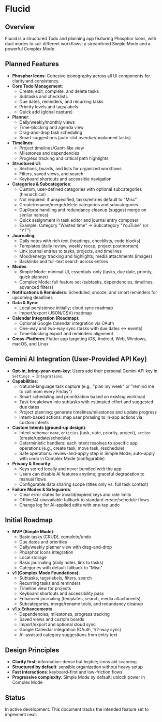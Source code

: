 # Flucid

## Overview
Flucid is a structured Todo and planning app featuring Phosphor Icons, with dual modes to suit different workflows: a streamlined Simple Mode and a powerful Complex Mode.

## Planned Features
- **Phosphor Icons**: Cohesive iconography across all UI components for clarity and consistency.
- **Core Todo Management**:
  - Create, edit, complete, and delete tasks
  - Subtasks and checklists
  - Due dates, reminders, and recurring tasks
  - Priority levels and tags/labels
  - Quick add (global capture)
- **Planner**:
  - Daily/weekly/monthly views
  - Time-blocking and agenda view
  - Drag-and-drop task scheduling
  - Smart suggestions (auto-slot overdue/unplanned tasks)
- **Timelines**:
  - Project timelines/Gantt-like view
  - Milestones and dependencies
  - Progress tracking and critical path highlights
- **Structured UI**:
  - Sections, boards, and lists for organized workflows
  - Filters, saved views, and search
  - Keyboard shortcuts and accessible navigation
- **Categories & Subcategories**:
  - Custom, user-defined categories with optional subcategories (hierarchical)
  - Not required: if unspecified, tasks/entries default to "Misc"
  - Create/rename/merge/delete categories and subcategories
  - Duplicate handling and redundancy cleanup (suggest merge on similar names)
  - Quick assignment in task editor and journal entry composer
  - Example: Category "Wasted time" → Subcategory "YouTube" (or "YT")
- **Journaling**:
  - Daily notes with rich text (headings, checklists, code blocks)
  - Templates (daily review, weekly recap, project postmortem)
  - Link journal entries to tasks, projects, and timelines
  - Mood/energy tracking and highlights; media attachments (images)
  - Backlinks and full-text search across entries
- **Modes**:
  - Simple Mode: minimal UI, essentials-only (tasks, due date, priority, quick planner)
  - Complex Mode: full feature set (subtasks, dependencies, timelines, advanced filters)
- **Notifications & Reminders**: Scheduled, snooze, and smart reminders for upcoming deadlines
- **Data & Sync**:
  - Local persistence initially; cloud sync roadmap
  - Import/export (JSON/CSV) roadmap
- **Calendar Integration (Roadmap)**:
  - Optional Google Calendar integration via OAuth
  - One-way and two-way sync (tasks with due dates <-> events)
  - Time-blocking export and reminders alignment
- **Cross-Platform**: Flutter app targeting iOS, Android, Web, Windows, macOS, and Linux

## Gemini AI Integration (User-Provided API Key)
- **Opt-in, bring-your-own-key**: Users add their personal Gemini API key in `Settings → Integrations`.
- **Capabilities**:
  - Natural-language task capture (e.g., "plan my week" or "remind me to call mom every Friday")
  - Smart scheduling and prioritization based on existing workload
  - Task breakdown into subtasks with estimated effort and suggested due dates
  - Project planning: generate timelines/milestones and update progress
  - Intent-based actions: map user phrasing to in-app actions via custom intents
- **Custom Intents (ground-up design)**:
  - Intent schema: `name`, `entities` (task, date, priority, project), `action` (create/update/schedule)
  - Deterministic handlers: each intent resolves to specific app operations (e.g., create task, move task, reschedule)
  - Safe operations: review-and-apply step in Simple Mode; auto-apply with undo in Complex Mode (configurable)
- **Privacy & Security**:
  - Keys stored locally and never bundled with the app
  - Users can disable AI features anytime; graceful degradation to manual flows
  - Configurable data sharing scope (titles only vs. full task context)
- **Failure Modes & Safeguards**:
  - Clear error states for invalid/expired keys and rate limits
  - Offline/AI-unavailable fallback to standard create/schedule flows
  - Change log for AI-applied edits with one-tap undo

## Initial Roadmap
- **MVP (Simple Mode)**:
  - Basic tasks (CRUD), complete/undo
  - Due dates and priorities
  - Daily/weekly planner view with drag-and-drop
  - Phosphor Icons integration
  - Local storage
  - Basic journaling (daily notes, link to tasks)
  - Categories with default fallback to "Misc"
- **v1 (Complex Mode Foundations)**:
  - Subtasks, tags/labels, filters, search
  - Recurring tasks and reminders
  - Timeline view for projects
  - Keyboard shortcuts and accessibility pass
  - Enhanced journaling (templates, search, media attachments)
  - Subcategories, merge/rename tools, and redundancy cleanup
- **v1.x Enhancements**:
  - Dependencies, milestones, progress tracking
  - Saved views and custom boards
  - Import/export and optional cloud sync
  - Google Calendar integration (OAuth, 1/2-way sync)
  - AI-assisted category suggestions from entry text

## Design Principles
- **Clarity first**: information-dense but legible; icons aid scanning
- **Structured by default**: sensible organization without heavy setup
- **Fast interactions**: keyboard-first and low-friction flows
- **Progressive complexity**: Simple Mode by default; unlock power in Complex Mode

## Status
In active development. This document tracks the intended feature set to implement next.